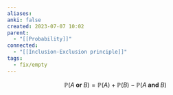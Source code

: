```yaml
---
aliases: 
anki: false
created: 2023-07-07 10:02
parent:
  - "[[Probability]]"
connected:
  - "[[Inclusion-Exclusion principle]]"
tags:
  - fix/empty
---
```


$$
\mathbb{P}(A\textbf{ or }B)=\mathbb{P}(A)+\mathbb{P}(B)-\mathbb{P}(A\textbf{ and }B)
$$

